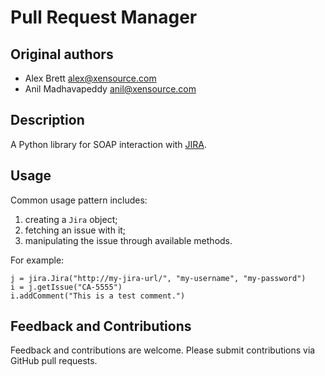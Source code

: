 # Pull Request Manager

## Original authors

* Alex Brett <alex@xensource.com>
* Anil Madhavapeddy <anil@xensource.com>

## Description

A Python library for SOAP interaction with
[JIRA](http://www.atlassian.com/software/jira/).

## Usage

Common usage pattern includes:
1. creating a `Jira` object;
2. fetching an issue with it;
3. manipulating the issue through available methods.

For example:

    j = jira.Jira("http://my-jira-url/", "my-username", "my-password")
    i = j.getIssue("CA-5555")
    i.addComment("This is a test comment.")

## Feedback and Contributions

Feedback and contributions are welcome. Please submit contributions
via GitHub pull requests.

